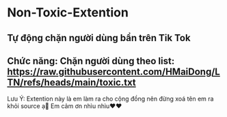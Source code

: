 # Non-Toxic-Extention
Tự động chặn người dùng bẩn trên Tik Tok
-----------------------------------
Chức năng:
Chặn người dùng theo list:
https://raw.githubusercontent.com/HMaiDong/LTN/refs/heads/main/toxic.txt
-----------------------------------
Lưu Ý:
Extention này là em làm ra cho cộng đồng nên đừng xoá tên em ra khỏi source ạ🥺 Em cảm ơn nhìu nhìu❤️❤️
